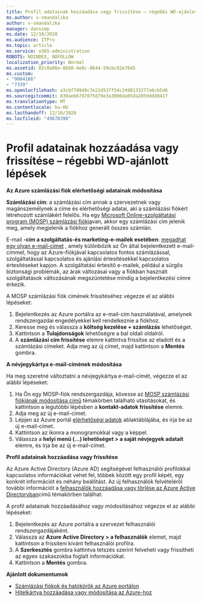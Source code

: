 ```yaml
---
title: Profil adatainak hozzáadása vagy frissítése – régebbi WD-ajánlott lépések
ms.author: v-smandalika
author: v-smandalika
manager: dansimp
ms.date: 12/10/2020
ms.audience: ITPro
ms.topic: article
ms.service: o365-administration
ROBOTS: NOINDEX, NOFOLLOW
localization_priority: Normal
ms.assetid: 82c0a06e-86b0-4e8c-8644-59cbc02e7645
ms.custom:
- "9004166"
- "7339"
ms.openlocfilehash: a3cbf78949c7e22d537f54c2498133277a6cb5d6
ms.sourcegitcommit: 830aeb6797075d79e3a3006da05da2059ddd041f
ms.translationtype: MT
ms.contentlocale: hu-HU
ms.lasthandoff: 12/10/2020
ms.locfileid: "49678398"
---
```

# <a name="add-or-update-profile-information---legacy-wd---recommended-steps"></a>Profil adatainak hozzáadása vagy frissítése – régebbi WD-ajánlott lépések

**Az Azure számlázási fiók elérhetőségi adatainak módosítása**

**Számlázási cím**: a számlázási cím annak a szervezetnek vagy magánszemélynek a címe és elérhetőségi adatai, aki a számlázási fiókért létrehozott számlákért felelős. Ha egy [Microsoft Online-szolgáltatási program (MOSP) számlázási fiókja](https://docs.microsoft.com/azure/cost-management-billing/manage/change-azure-account-profile#update-an-mosp-billing-account-address)van, akkor egy számlázási cím jelenik meg, amely megjelenik a fiókhoz generált összes számlán.

E-mail **-cím a szolgáltatás-és marketing-e-mailek esetében**: [megadhat egy olyan e-mail-címet](https://docs.microsoft.com/azure/cost-management-billing/manage/change-azure-account-profile#change-your-contact-email-address) , amely különbözik az Ön által bejelentkezett e-mail-címmel, hogy az Azure-fiókjával kapcsolatos fontos számlázással, szolgáltatással kapcsolatos és ajánlási értesítésekkel kapcsolatos értesítéseket kapjon. A szolgáltatási értesítő e-mailek, például a sürgős biztonsági problémák, az árak változásai vagy a fiókban használt szolgáltatások változásának megszüntetése mindig a bejelentkezési címre érkezik.

A MOSP számlázási fiók címének frissítéséhez végezze el az alábbi lépéseket:
1. Bejelentkezés az Azure portálra az e-mail-cím használatával, amelynek rendszergazdai engedélyekkel kell rendelkeznie a fiókhoz.
2. Keresse meg és válassza a **költség kezelése + számlázás** lehetőséget. 
3. Kattintson a **Tulajdonságok** lehetőségre a bal oldali oldalról. 
4. A **számlázási cím frissítése** elemre kattintva frissítse az eladott és a számlázási címeket. Adja meg az új címet, majd kattintson a **Mentés** gombra.

**A névjegykártya e-mail-címének módosítása** 

Ha meg szeretné változtatni a névjegykártya e-mail-címét, végezze el az alábbi lépéseket:
1. Ha Ön egy MOSP-fiók rendszergazdája, kövesse az [MOSP számlázási fiókjának módosítása című](https://docs.microsoft.com/azure/cost-management-billing/manage/change-azure-account-profile#update-an-mosp-billing-account-address) témakörben található utasításokat, és kattintson a legutóbbi lépésben a **kontakt-adatok frissítése** elemre. 
2. Adja meg az új e-mail-címet. 
3. Lépjen az Azure portál [elérhetőségi adatok](https://ms.portal.azure.com/) ablaktáblájába, és írja be az új e-mail-címet. 
4. Kattintson az ikonra a monogramokkal vagy a képpel. 
5. Válassza a **helyi menü (...) lehetőséget > a saját névjegyek adatait** elemre, és írja be az új e-mail-címet.

**Profil adatainak hozzáadása vagy frissítése**

Az Azure Active Directory (Azure AD) segítségével felhasználói profilokkal kapcsolatos információkat vehet fel, többek között egy profil képét, egy konkrét információt és néhány beállítást. Az új felhasználók felvételéről további információt a [felhasználók hozzáadása vagy törlése az Azure Active Directoryban](https://docs.microsoft.com/azure/active-directory/fundamentals/add-users-azure-active-directory)című témakörben találhat.

A profil adatainak hozzáadásához vagy módosításához végezze el az alábbi lépéseket:

1. Bejelentkezés az Azure portálra a szervezet felhasználói rendszergazdájaként.
2. Válassza az **Azure Active Directory > a felhasználók** elemet, majd kattintson a frissíteni kívánt felhasználói profilra. 
3. A **Szerkesztés** gombra kattintva tetszés szerint felveheti vagy frissítheti az egyes szakaszokba foglalt információkat. 
4. Kattintson a **Mentés** gombra.

**Ajánlott dokumentumok**

- [Számlázási fiókok és hatókörök az Azure portálon](https://docs.microsoft.com/azure/cost-management-billing/manage/view-all-accounts) 
- [Hitelkártya hozzáadása vagy módosítása az Azure-hoz](https://docs.microsoft.com/azure/cost-management-billing/manage/change-credit-card)


